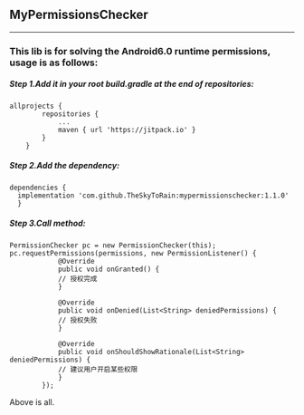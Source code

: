 ## MyPermissionsChecker
---
### This lib is for solving the Android6.0 runtime permissions, usage is as follows:
##### Step 1.Add it in your root build.gradle at the end of repositories:
```
allprojects {
		repositories {
			...
			maven { url 'https://jitpack.io' }
		}
	}
```
##### Step 2.Add the dependency:
```
dependencies {
  implementation 'com.github.TheSkyToRain:mypermissionschecker:1.1.0'
  }
```
##### Step 3.Call method:
```
PermissionChecker pc = new PermissionChecker(this);
pc.requestPermissions(permissions, new PermissionListener() {
            @Override
            public void onGranted() {
            // 授权完成
            }

            @Override
            public void onDenied(List<String> deniedPermissions) {
            // 授权失败
            }

            @Override
            public void onShouldShowRationale(List<String> deniedPermissions) {
            // 建议用户开启某些权限
            }
        });
```

Above is all.
